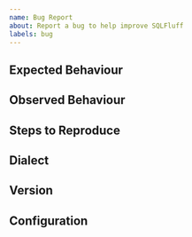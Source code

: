```yaml
---
name: Bug Report
about: Report a bug to help improve SQLFluff
labels: bug
---
```


<!--If this is a parsing or linting issue, please include a minimal SQL example which reproduces the issue, along with the `sqlfluff parse` output, `sqlfluff lint` output and `sqlfluff fix` output when relevant.-->

## Expected Behaviour

## Observed Behaviour

## Steps to Reproduce

## Dialect

## Version
<!-- Include the output of `sqlfluff --version` along with your Python version.
If you are using dbt then please additionally include the dbt version. -->

## Configuration
<!--
Include your SQLFluff configuration here
-->
